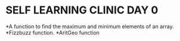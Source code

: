 # SELF LEARNING CLINIC DAY 0
*A function to find the maximum and minimum elements of an array.
*Fizzbuzz function.
*AritGeo function 